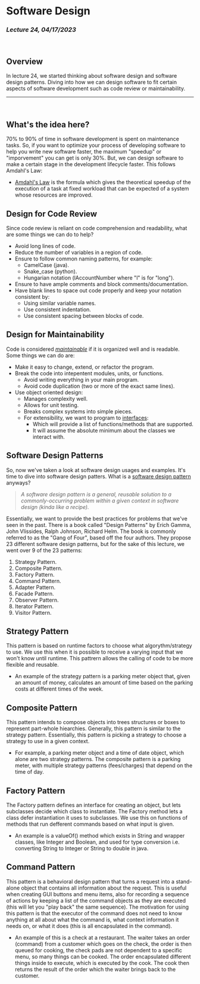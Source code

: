 # Software Design
### *Lecture 24, 04/17/2023*
&nbsp;
## **Overview**
In lecture 24, we started thinking about software design and software design patterns. Diving into how we can design software to fit certain aspects of software development such as code review or maintainability.
___
&nbsp;
## What's the idea here?
70% to 90% of time in software development is spent on maintenance tasks. So, if you want to optimize your process of developing software to help you write new software faster, the maximum "speedup" or "imporvement" you can get is only 30%. But, we can design software to make a certain stage in the development lifecycle faster. This follows Amdahl's Law:
- [Amdahl's Law](https://en.wikipedia.org/wiki/Amdahl%27s_law) is the formula which gives the theoretical speedup of the execution of a task at fixed workload that can be expected of a system whose resources are improved.
## Design for Code Review
Since code review is reliant on code comprehension and readability, what are some things we can do to help?
- Avoid long lines of code.
- Reduce the number of variables in a region of code.
- Ensure to follow common naming patterns, for example:
  - CamelCase (java).
  - Snake_case (python).
  - Hungarian notation (lAccountNumber where "l" is for "long").
- Ensure to have ample comments and block comments/documentation.
- Have blank lines to space out code properly and keep your notation consistent by:
  - Using similar variable names.
  - Use consistent indentation.
  - Use consistent spacing between blocks of code.
## Design for Maintainability
Code is considered [*maintainable*](https://en.wikipedia.org/wiki/Maintainability) if it is organized well and is readable. Some things we can do are:
- Make it easy to change, extend, or refactor the program.
- Break the code into intepentent modules, units, or functions.
  - Avoid writing everything in your main program.
  - Avoid code duplication (two or more of the exact same lines).
- Use object oriented design:
  - Manages complexity well.
  - Allows for unit testing.
  - Breaks complex systems into simple pieces.
  - For extensibility, we want to program to [interfaces](https://en.wikipedia.org/wiki/Interface_(object-oriented_programming)):
    - Which will provide a list of functions/methods that are supported.
    - It will assume the absolute minimum about the classes we interact with.
## Software Design Patterns
So, now we've taken a look at software design usages and examples. It's time to dive into software design patters. What is a [software design pattern](https://en.wikipedia.org/wiki/Software_design_pattern) anyways?
> *A software design pattern is a general, reusable solution to a commonly-occurring problem within a given context in software design (kinda like a recipe).*

Essentially, we want to provide the best practices for problems that we've seen in the past. There is a book called "Design Patterns" by Erich Gamma, John Vlissides, Ralph Johnson, Richard Helm. The book is commonly referred to as the "Gang of Four", based off the four authors. They propose 23 different software design patterns, but for the sake of this lecture, we went over 9 of the 23 patterns:
1. Strategy Pattern.
2. Composite Pattern.
3. Factory Pattern.
4. Command Pattern.
5. Adapter Pattern.
6. Facade Pattern. 
7. Observer Pattern.
8. Iterator Pattern.
9. Visitor Pattern.

## Strategy Pattern
This pattern is based on runtime factors to choose what algorythm/strategy to use. We use this when it is possible to receive a varying input that we won't know until runtime. This pattrern allows the calling of code to be more flexible and reusable. 
- An example of the strategy pattern is a parking meter object that, given an amount of money, calculates an amount of time based on the parking costs at different times of the week.
## Composite Pattern
This pattern intends to compose objects into trees structures or boxes to represent part-whole hiearchies. Generally, this pattern is similar to the strategy pattern. Essentially, this pattern is picking a strategy to choose a strategy to use in a given context.
- For example, a parking meter object and a time of date object, which alone are two strategy patterns. The composite pattern is a parking meter, with multiple strategy patterns (fees/charges) that depend on the time of day.
## Factory Pattern 
The Factory pattern defines an interface for creating an object, but lets subclasses decide which class to instantiate. The Factory method lets a class defer instantiation it uses to subclasses. We use this on functions of methods that run defferent commands based on what input is given.
- An example is a valueOf() method which exists in String and wrapper classes, like Integer and Boolean, and used for type conversion i.e. converting String to Integer or String to double in java.
## Command Pattern
This pattern is a behavioral design pattern that turns a request into a stand-alone object that contains all information about the request. This is useful when creating GUI buttons and menu items, also for recording a sequence of actions by keeping a list of the command objects as they are executed (this will let you "play back" the same sequence). The motivation for using this pattern is that the executor of the command does not need to know anything at all about what the command is, what context information it needs on, or what it does (this is all encapsulated in the command).
- An example of this is a check at a restaurant. The waiter takes an order (command) from a customer which goes on the check, the order is then queued for cooking, the check pads are not dependent to a specific menu, so many things can be cooked. The order encapsulated different things inside to execute, which is executed by the cook. The cook then returns the result of the order which the waiter brings back to the customer.